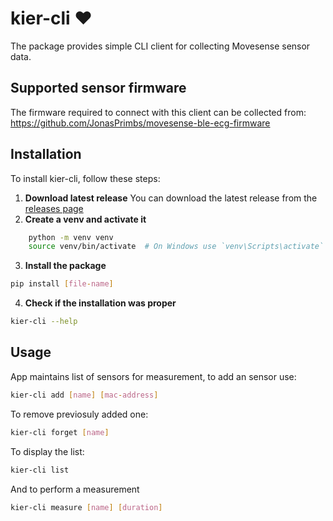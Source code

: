 # kier-cli ❤️

The package provides simple CLI client for collecting Movesense sensor data.

## Supported sensor firmware
The firmware required to connect with this client can be collected from:
https://github.com/JonasPrimbs/movesense-ble-ecg-firmware

## Installation

To install kier-cli, follow these steps:
1. **Download latest release**
You can download the latest release from the [releases page](https://github.com/user17359/kier-cli/releases)
2. **Create a venv and activate it**
```sh
    python -m venv venv
    source venv/bin/activate  # On Windows use `venv\Scripts\activate`
```
3. **Install the package**
```sh
pip install [file-name]
```
4. **Check if the installation was proper**
```sh
kier-cli --help
```

## Usage

App maintains list of sensors for measurement, to add an sensor use:
```sh
kier-cli add [name] [mac-address]
```

To remove previosuly added one:
```sh
kier-cli forget [name]
```

To display the list:
```sh
kier-cli list
```

And to perform a measurement
```sh
kier-cli measure [name] [duration]
```
